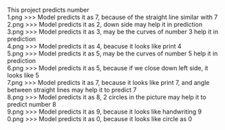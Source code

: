 This project predicts number <br>
1.png >>>  Model predicts it as 7, because of the straight line similar with 7 <br>
2.png >>>  Model predicts it as 2, down side may help it in prediction <br>
3.png >>>  Model predicts it as 3, may be the curves of number 3 help it in prediction <br>
4.png >>>  Model predicts it as 4, beacuse it looks like print 4 <br>
5.png >>>  Model predicts it as 5, may be the curves of number 5 help it in prediction <br>
6.png >>>  Model predicts it as 5, because if we close down left side, it looks like 5 <br>
7.png >>>  Model predicts it as 7, because it looks like print 7, and angle between straight lines may help it to predict 7 <br>
8.png >>>  Model predicts it as 8, 2 circles in the picture may help it to predict number 8 <br>
9.png >>>  Model predicts it as 9, because it looks like handwriting 9 <br>
0.png >>>  Model predicts it as 0, because it looks like circle as 0 <br>
